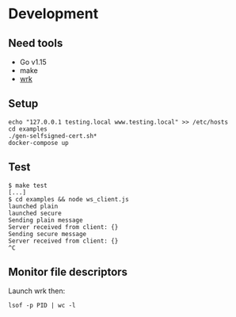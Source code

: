 # Development

## Need tools

- Go v1.15
- make
- [wrk](https://github.com/wg/wrk)

## Setup

```
echo "127.0.0.1 testing.local www.testing.local" >> /etc/hosts
cd examples
./gen-selfsigned-cert.sh*
docker-compose up
```

## Test

```console
$ make test
[...]
$ cd examples && node ws_client.js
launched plain
launched secure
Sending plain message
Server received from client: {}
Sending secure message
Server received from client: {}
^C
```

## Monitor file descriptors

Launch wrk then:

```
lsof -p PID | wc -l
```
